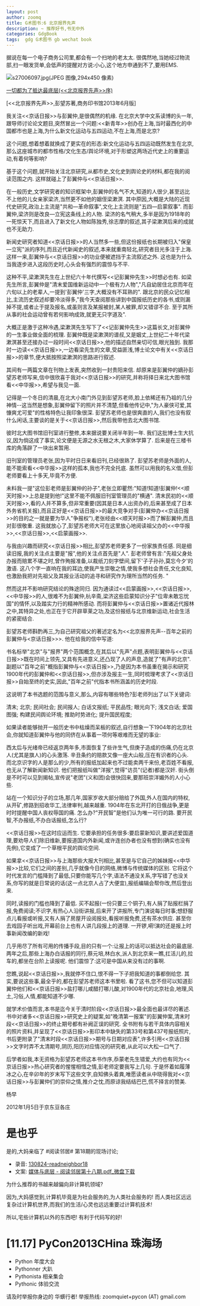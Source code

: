 ```yaml
---
layout: post
author: zoomq
title: G术图书:6 北京报界先声
description: ~ 推荐好书,书无中外
categories: GdgBook
tags:  gdg G术图书 gb wechat book
---
```




据说在每一个电子商务公司里,都会有一个扫地的老太太. 很偶然地,当她经过物流部,扫一眼发货单,会低声的提醒对方说:小心,这个地方申通到不了,要用EMS. 

![s27006097.jpg(JPEG 图像,294x450 像素)](http://img3.douban.com/lpic/s27006097.jpg)

[一切都为了抵达最底层(<<北京报界先声>>序)](http://blog.sina.com.cn/s/blog_473a207f0101lwy1.html)


[<<北京报界先声>>,彭望苏著,商务印书馆2013年6月版]


<!--more-->

我关注<<京话日报>>与彭翼仲,是很偶然的机缘. 在北京大学中文系读博的头一年,跟导师讨论论文题目,突然冒出一个问题:<<新青年>>创办在上海,当时最西化的中国都市也是上海,为什么新文化运动与五四运动,不在上海,而是北京?

这个问题,想着想着就换成了更实在的形态:新文化运动与五四运动既然发生在北京,那么这座城市的都市性格/文化生态/舆论环境,对于形塑这两场近代史上的重要运动,有着何等影响?

基于这个问题,就开始关注北京研究,从都市史,文化史到舆论史的材料,都在我的阅读范围之内. 这样就碰上了彭翼仲与<<京话日报>>. 

在一般历史,文学研究者的知识框架中,彭翼仲的名气不大,知道的人很少,甚至远比不上他的儿女亲家梁济,当然更不如他的姻侄梁漱溟. 其中原因,大概是大陆的近现代史研究,政治上主流是"共和—革命叙事",文化上主流则是"五四—启蒙叙事". 而彭翼仲,梁济则是改良—立宪这条线上的人物. 梁济的名气稍大,多半是因为1918年的一死惊天下,而且进入了新文化人物如陈独秀,徐志摩的叙述,其子梁漱溟后来的成就也不无助力. 

新闻史研究者知道<<京话日报>>的人当然多一些,但这份报纸也长期被归入"保皇—立宪"派的序列,而且近代新闻史的叙述,本来就重南轻北,研究者目光多注于上海. 这样一来,彭翼仲与<<京话日报>>的功业便被遮挡于主流叙述之外. 这也是为什么当我逐步进入这段历史时,心头会有强烈的震惊与不平. 

这种不平,梁漱溟先生在上世纪六十年代撰写<<记彭翼仲先生>>时想必也有. 如梁先生所言,彭翼仲是"清末爱国维新运动中一个极有力人物","凡自幼居住北京而年在六旬以上的老辈人,一提到'彭翼仲'三字,大概没有不耳熟的". 跟北京的民众记忆相比,主流历史叙述却要冷淡得多,"我今天查阅那些讲到中国报纸历史的各书,或则漏掉不提,或者止于提及报名,或虽则言及某报被封,某人被罪,却又错谬不合. 至于其所从事的社会运动曾有若何影响成效,就更无只字道及". 

大概正是激于这种冷遇,梁漱溟先生写下了<<记彭翼仲先生>>这篇长文,对彭翼仲的一生事业做全面的梳理. 彭翼仲既是梁漱溟的谱叔,又是姻丈,上世纪二十年代梁漱溟甚至还接办过一段时间<<京话日报>>,他的描述自然亲切可信,眼光独到. 我那时一边读<<京话日报>>,一边看梁先生的文章,受益匪浅,博士论文中有关<<京话日报>>的章节,便大抵按照梁漱溟的思路进行叙述. 

其间有一两篇文章在刊物上发表,突然收到一封贵阳来信. 却原来是彭翼仲的嫡孙彭望苏老师写来,信中很欣喜于我对<<京话日报>>的研究,并称将择日来北大图书馆看<<中华报>>,希望与我见一面. 

记得是一个冬日的清晨,在北大小南门外见到彭望苏老师,脸上依稀还有乃祖的几分神情--这当然是想象,彭翼仲留下的照片并不清楚,但看他传记中,"为人豪侠可爱,其慷爽尤可爱"的性格特色让我印象很深. 彭望苏老师也是很爽直的人,我们也没有叙什么闲话,主要谈的是关于<<京话日报>>,然后我带他去北大图书馆. 

彼时北大图书馆旧刊室进行整修,本来据说要关闭半年到一年. 我们这批博士生大抗议,因为倘这成了事实,论文便是无源之水无根之木,大家休学算了. 后来是在三楼书库的角落辟了一块出来暂用. 

旧刊室的管理员老张,因为平时日日来看旧刊,已经很熟了. 彭望苏老师是外面的人,能不能索看<<中华报>>这样的孤本,我也不完全托底. 虽然可以用我的名义借,但彭老师要看上十多天,毕竟不方便. 

未料我一提"这位彭老师是彭翼仲的孙子",老张立即瞿然:"知道!知道!彭翼仲!<<顺天时报>>上总是提到他!"这里不能不佩服旧刊室管理员的"横通". 清末民初的<<顺天时报>>,看的人并不算多,但非常重要(因其是日本人出资办的,后来甚至成了日本外务省机关报),而且正好是<<京话日报>>的最大竞争对手(彭翼仲办<<京话日报>>的目的之一就是要为华人"争报权"),老张经由<<顺天时报>>而了解彭翼仲,而且对彭很敬重. 这我就放心了,彭望苏老师大可在这里放心地阅读祖父办的<<中华报>>,<<京话日报>>,<<启蒙画报>>. 

与我由兴趣而研究<<京话日报>>相比,彭望苏老师更多了一份家族责任感. 同是细读旧报,我的关注点主要是"报",他的关注点首先是"人". 彭老师曾有言:"先祖父身处办报而赔累不堪之时,曾作殉报准备,以裁纸刀刻字壁间,留下'子子孙孙,莫忘今夕'的激语. 这八个字一直响在我的耳边,使我产生崇敬之情,使我多想社会责任,文化良知,也激励我把对先祖父及其报业活动的追寻和研究作为理所当然的任务. "

然而这并不影响研究结论的殊途同归. 因为通读过<<启蒙画报>>,<<京话日报>>,<<中华报>>的人,很难不为彭翼仲,杭辛斋,梁济这些启蒙知识分子"位卑未敢忘忧国"的情怀,以及踏实力行的精神所感动. 而将彭翼仲与<<京话日报>>置诸近代报林之中,其特异之处,也正在于它开辟草莱之功,及这份报纸与北京维新运动,社会生活的紧密结合. 

彭望苏老师斟酌再三,为自己研究祖父的著述定名为<<北京报界先声--百年之前的彭翼仲与<京话日报>>>. 他在给我的信中写道:



书名标举"北京"与"报界"两个范围概念,在其后以"先声"点题,表明彭翼仲与<<京话日报>>既在时间上领先,又具有先进意义,还凸现了人的声息,造就了"有声的北京". 副题以"百年之前"概指彭翼仲与<<京话日报>>,乃是因为本书虽重在揭示和研究1900年代的彭翼仲和<<京话日报>>,但亦涉及报主一生,同时梳理考求了<<京话日报>>自始至终的史实,因此,"百年之前"代指本书所涵盖的历史时段. 

 

这说明了本书选题的范围与意义,那么,内容有哪些特色?彭老师列出了以下关键词:


清末;
北京;
民间社会;
民间报人;
白话文报纸;
平民品性;
眼光向下;
浅文白话;
爱国图强;
构建民间舆论环境;
推助时势进化;
提升国民程度;

 

如果读者能够抛开一般历史书中枯燥而呆板的叙述,自行想象一下1904年的北京社会,你就知道彭翼仲与他的同侪在从事着一项何等艰难而无望的事业:

西太后与光绪帝已经返京两年多,市面恢复了些许生气,但庚子造成的伤痛,仍在北京人(尤其是旗人)的心头激荡. 辛丑条约的赔款又像一座大山般,压在有识者的心头. 而北京识字的人是那么的少,所有的报纸加起来也不过能卖两千来份,老百姓不看报,也无从了解新闻新知识. 他们把报纸叫做"洋报",觉得"访员"(记者)都是汉奸. 街头倒是不时可以见到揭帖,宣传说"老团"(义和团)会很快回来,要那班崇洋媚外的人小心些. 

站在一个知识分子的立场,那几年,国家岁收大部分赔给了外国,外人在国内的特权,从开矿,修路到招收华工,法律审判,越来越重. 1904年在东北开打的日俄战争,更是时时提醒中国人丧权辱国的痛. 怎么办?"开民智"是他们认为唯一可行的路. 要开民智,不办报纸,不办白话报纸,怎么行?

<<京话日报>>在这时应运而生. 它要承担的任务很多:要启蒙新知识,要讲述爱国道理,要劝导人们除旧维新,要报道国内外新闻,或许连创办者也没有想到(确实也没有先例),它变成了一个草根平民的舆论空间. 

如果拿<<京话日报>>与上海那些大报大刊相比,甚至是与它自己的姊妹报<<中华报>>比较,它们之间的差别,几乎就像今日的网络,微博与传统媒体的区别. 它将这个时代发言的门槛降到了最低,只要你能写几个字,语法不通没关系,字写错了也没关系,你写的就是日常说的话(这一点北京人占了大便宜),报纸编辑会帮你改,然后登出来. 

同时,读报的门槛也降到了最低. 买不起报(一份只要三个铜子),有人捐了贴报栏捐了报,免费阅读;不识字,有热心人沿街讲报,后来开了讲报所,专门演说每日时事;想舒服点儿看报或听报,又有人捐了房屋开设阅报处,看报听报免费,还有茶水供应. 甚至你去戏园子听出戏,开幕前台上也有人讲几段报上的道理. 一开锣,嗬!演的还是报上时事新闻改编的新戏!

几乎用尽了所有可用的传播手段,目的只有一个:让报上的话可以抵达社会的最底层. 两年之后,那些上海办白话报的同行,蔡元培,林白水,派人到北京来一瞧,扛活儿的,拉车的,都坐在台阶上读报呢. 他们震惊了:这可是中国从来没有过的事啊. 

您瞧,说起<<京话日报>>,我就停不住口,恨不得一下子把我知道的事都倒给您. 其实,要说这些事,最全乎的,都在彭望苏老师这本书里啦. 看了这书,您不但可以知道彭翼仲他们和<<京话日报>>盐打哪儿咸醋打哪儿酸,对1900年代的北京社会,地理,风土,习俗,人情,都能知道不少哪. 

就学术价值而言,本书是迄今关于清时阶段<<京话日报>>最全面也最详尽的著述. 书中对诸多<<京话日报>>研究史上的疑案,如"晚清第一报案"的彭翼仲案,清末时段<<京话日报>>的终止期号都有补阙正误的研究. 全书附有与若干具体内容相关的照片资料,并呈现了<<京话日报>>影印本中缺失的第33号和第437号报纸照片,书后更附录了"清末时段<<京话日报>>期号与日期对应表",许多引用<<京话日报>>文字时弄不太清期号,阴历,阳历对应情况的研究者,从此可以大松一口气了. 

后学者如我,本无资格为彭望苏老师这本书作序,忝蒙老先生错爱,大约也有同为<<京话日报>>热心研究者的惺惺相惜之情,彭老师定要我写上几句. 于是怀着如履薄冰之心,在辛卯年的岁末写下这些文字,自知佛头着粪,唯愿读者从中晓得我对<<京话日报>>与彭翼仲们的崇仰之情,推介之忱,而原谅我结结巴巴,慌不择言的赞美. 

 

杨早

2012年1月5日于京东豆各庄



# 是也乎

是的,大妈亲临了 #阅读邻居# 第18期的现场讨论;

- 录音:
[130824-readneighbor18](http://zoomq.qiniudn.com/ReadNeighbor/130824-readneighbor18)
- 文案: [媒体与底层 - 阅读邻居第十八期.pdf_微盘下载](http://vdisk.weibo.com/s/yUPIZkt-5KUaI/1381017607)

为什么推荐的书越来越偏向非计算机领域?

因为,大妈感觉到,计算机毕竟是为社会服务的,为人类社会服务的!
而人类社区远远复杂过计算机世界,而我们的生活/心灵也远远重要过计算机技术!

所以,宅些计算机以外的东西吧! 有利于代码写的好!





# [11.17] PyCon2013CHina 珠海场

- Python 年度大会
- Pythonner 大趴
- Pythonista 相亲集会
- Pythonic 体验交流

请及时举报你身边的 华蠎行者!
举报热线: zoomquiet+pycon (AT) gmail.com


